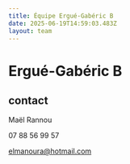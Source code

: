 ```yaml
---
title: Équipe Ergué-Gabéric B
date: 2025-06-19T14:59:03.483Z
layout: team
---
```


# Ergué-Gabéric B



## contact 

Maël Rannou

07 88 56 99 57

elmanoura@hotmail.com

